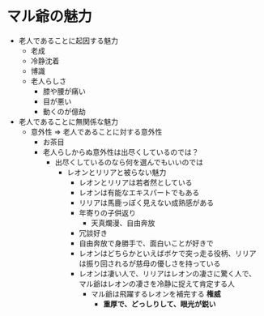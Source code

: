 # マル爺の魅力
- 老人であることに起因する魅力
  - 老成
  - 冷静沈着
  - 博識
  - 老人らしさ
    - 膝や腰が痛い
    - 目が悪い
    - 動くのが億劫
- 老人であることに無関係な魅力
  - 意外性 => 老人であることに対する意外性
    - お茶目
    - 老人らしからぬ意外性は出尽くしているのでは？
      - 出尽くしているのなら何を選んでもいいのでは
        - レオンとリリアと被らない魅力
          - レオンとリリアは若者然としている
          - レオンは有能なエキスパートでもある
          - リリアは馬鹿っぽく見えない成熟感がある
          - 年寄りの子供返り
            - 天真爛漫、自由奔放
          - 冗談好き
          - 自由奔放で身勝手で、面白いことが好きで
          - レオンはどちらかといえばボケで突っ走る役柄、リリアは振り回されるが慈母の優しさを持っている
          - レオンは凄い人で、リリアはレオンの凄さに驚く人で、マル爺はレオンの凄さを冷静に捉えて肯定する人
            - マル爺は飛躍するレオンを補完する __権威__
              - __重厚で、どっしりして、眼光が鋭い__
